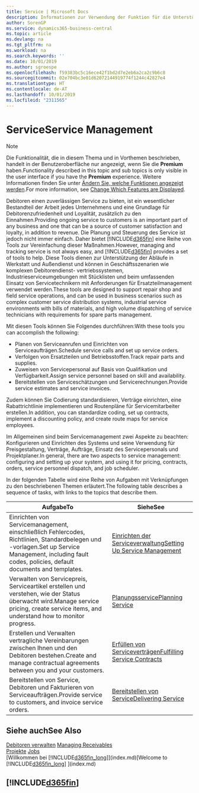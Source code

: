 ```yaml
---
title: Service | Microsoft Docs
description: Informationen zur Verwendung der Funktion für die Unterstützung der Arbeitsgänge Werkstatt und Service.
author: SorenGP
ms.service: dynamics365-business-central
ms.topic: article
ms.devlang: na
ms.tgt_pltfrm: na
ms.workload: na
ms.search.keywords: ''
ms.date: 10/01/2019
ms.author: sgroespe
ms.openlocfilehash: f59383bc5c16ece42f1bd2d7e2eb6a2ca2c9b6c8
ms.sourcegitcommit: 02e704bc3e01d62072144919774f1244c42827e4
ms.translationtype: HT
ms.contentlocale: de-AT
ms.lasthandoff: 10/01/2019
ms.locfileid: "2311565"
---
```

# <a name="service-management"></a><span data-ttu-id="5e648-103">Service</span><span class="sxs-lookup"><span data-stu-id="5e648-103">Service Management</span></span>
> [!NOTE]
> <span data-ttu-id="5e648-104">Die Funktionalität, die in diesem Thema und in Vorthemen beschrieben, handelt in der Benutzeroberfläche nur angezeigt, wenn Sie die **Premium** haben.</span><span class="sxs-lookup"><span data-stu-id="5e648-104">Functionality described in this topic and sub topics is only visible in the user interface if you have the **Premium** experience.</span></span> <span data-ttu-id="5e648-105">Weitere Informationen finden Sie unter [Ändern Sie, welche Funktionen angezeigt werden](ui-experiences.md).</span><span class="sxs-lookup"><span data-stu-id="5e648-105">For more information, see [Change Which Features are Displayed](ui-experiences.md).</span></span>

<span data-ttu-id="5e648-106">Debitoren einen zuverlässigen Service zu bieten, ist ein wesentlicher Bestandteil der Arbeit jedes Unternehmens und eine Grundlage für Debitorenzufriedenheit und Loyalität, zusätzlich zu den Einnahmen.</span><span class="sxs-lookup"><span data-stu-id="5e648-106">Providing ongoing service to customers is an important part of any business and one that can be a source of customer satisfaction and loyalty, in addition to revenue.</span></span> <span data-ttu-id="5e648-107">Die Planung und Steuerung des Service ist jedoch nicht immer einfach. Daher bietet [!INCLUDE[d365fin](includes/d365fin_md.md)] eine Reihe von Tools zur Vereinfachung dieser Maßnahmen.</span><span class="sxs-lookup"><span data-stu-id="5e648-107">However, managing and tracking service is not always easy, and [!INCLUDE[d365fin](includes/d365fin_md.md)] provides a set of tools to help.</span></span> <span data-ttu-id="5e648-108">Diese Tools dienen zur Unterstützung der Abläufe in Werkstatt und Außendienst und können in Geschäftsszenarien wie komplexen Debitorendienst- vertriebssystemen, Industrieserviceumgebungen mit Stücklisten und beim umfassenden Einsatz von Servicetechnikern mit Anforderungen für Ersatzteilmanagement verwendet werden.</span><span class="sxs-lookup"><span data-stu-id="5e648-108">These tools are designed to support repair shop and field service operations, and can be used in business scenarios such as complex customer service distribution systems, industrial service environments with bills of materials, and high volume dispatching of service technicians with requirements for spare parts management.</span></span>  

 <span data-ttu-id="5e648-109">Mit diesen Tools können Sie Folgendes durchführen:</span><span class="sxs-lookup"><span data-stu-id="5e648-109">With these tools you can accomplish the following:</span></span>  

* <span data-ttu-id="5e648-110">Planen von Serviceanrufen und Einrichten von Serviceaufträgen.</span><span class="sxs-lookup"><span data-stu-id="5e648-110">Schedule service calls and set up service orders.</span></span>  
* <span data-ttu-id="5e648-111">Verfolgen von Ersatzteilen und Betriebsstoffen.</span><span class="sxs-lookup"><span data-stu-id="5e648-111">Track repair parts and supplies.</span></span>  
* <span data-ttu-id="5e648-112">Zuweisen von Servicepersonal auf Basis von Qualifikation und Verfügbarkeit.</span><span class="sxs-lookup"><span data-stu-id="5e648-112">Assign service personnel based on skill and availability.</span></span>  
* <span data-ttu-id="5e648-113">Bereitstellen von Serviceschätzungen und Servicerechnungen.</span><span class="sxs-lookup"><span data-stu-id="5e648-113">Provide service estimates and service invoices.</span></span>  

<span data-ttu-id="5e648-114">Zudem können Sie Codierung standardisieren, Verträge einrichten, eine Rabattrichtlinie implementieren und Routenpläne für Servicemitarbeiter erstellen.</span><span class="sxs-lookup"><span data-stu-id="5e648-114">In addition, you can standardize coding, set up contracts, implement a discounting policy, and create route maps for service employees.</span></span>  

<span data-ttu-id="5e648-115">Im Allgemeinen sind beim Servicemanagement zwei Aspekte zu beachten: Konfigurieren und Einrichten des Systems und seine Verwendung für Preisgestaltung, Verträge, Aufträge, Einsatz des Servicepersonals und Projektplaner.</span><span class="sxs-lookup"><span data-stu-id="5e648-115">In general, there are two aspects to service management: configuring and setting up your system, and using it for pricing, contracts, orders, service personnel dispatch, and job scheduler.</span></span>  

<span data-ttu-id="5e648-116">In der folgenden Tabelle wird eine Reihe von Aufgaben mit Verknüpfungen zu den beschriebenen Themen erläutert.</span><span class="sxs-lookup"><span data-stu-id="5e648-116">The following table describes a sequence of tasks, with links to the topics that describe them.</span></span>   

|<span data-ttu-id="5e648-117">**Aufgabe**</span><span class="sxs-lookup"><span data-stu-id="5e648-117">**To**</span></span>|<span data-ttu-id="5e648-118">**Siehe**</span><span class="sxs-lookup"><span data-stu-id="5e648-118">**See**</span></span>|  
|------------|-------------|  
|<span data-ttu-id="5e648-119">Einrichten von Servicemanagement, einschließlich Fehlercodes, Richtlinien, Standardbelegen und -vorlagen.</span><span class="sxs-lookup"><span data-stu-id="5e648-119">Set up Service Management, including fault codes, policies, default documents and templates.</span></span>|[<span data-ttu-id="5e648-120">Einrichten der Serviceverwaltung</span><span class="sxs-lookup"><span data-stu-id="5e648-120">Setting Up Service Management</span></span>](service-setup-service.md)|  
|<span data-ttu-id="5e648-121">Verwalten von Servicepreis, Serviceartikel erstellen und verstehen, wie der Status überwacht wird.</span><span class="sxs-lookup"><span data-stu-id="5e648-121">Manage service pricing, create service items, and understand how to monitor progress.</span></span>|[<span data-ttu-id="5e648-122">Planungsservice</span><span class="sxs-lookup"><span data-stu-id="5e648-122">Planning Service</span></span>](service-plan-service.md)|  
|<span data-ttu-id="5e648-123">Erstellen und Verwalten vertragliche Vereinbarungen zwischen Ihnen und den Debitoren bestehen.</span><span class="sxs-lookup"><span data-stu-id="5e648-123">Create and manage contractual agreements between you and your customers.</span></span>|[<span data-ttu-id="5e648-124">Erfüllen von Serviceverträgen</span><span class="sxs-lookup"><span data-stu-id="5e648-124">Fulfilling Service Contracts</span></span>](service-fulfill-service-contracts.md)|  
|<span data-ttu-id="5e648-125">Bereitstellen von Service, Debitoren und Fakturieren von Serviceaufträgen.</span><span class="sxs-lookup"><span data-stu-id="5e648-125">Provide service to customers, and invoice service orders.</span></span>|[<span data-ttu-id="5e648-126">Bereitstellen von Service</span><span class="sxs-lookup"><span data-stu-id="5e648-126">Delivering Service</span></span>](service-deliver-service.md)|  

## <a name="see-also"></a><span data-ttu-id="5e648-127">Siehe auch</span><span class="sxs-lookup"><span data-stu-id="5e648-127">See Also</span></span>  
<span data-ttu-id="5e648-128">[Debitoren verwalten](receivables-manage-receivables.md) </span><span class="sxs-lookup"><span data-stu-id="5e648-128">[Managing Receivables](receivables-manage-receivables.md) </span></span>  
<span data-ttu-id="5e648-129">[Projekte](projects-how-create-jobs.md) </span><span class="sxs-lookup"><span data-stu-id="5e648-129">[Jobs](projects-how-create-jobs.md) </span></span>  
<span data-ttu-id="5e648-130">[Willkommen bei [!INCLUDE[d365fin_long](includes/d365fin_long_md.md)]](index.md)</span><span class="sxs-lookup"><span data-stu-id="5e648-130">[Welcome to [!INCLUDE[d365fin_long](includes/d365fin_long_md.md)] ](index.md)</span></span>

## [!INCLUDE[d365fin](includes/free_trial_md.md)]  
